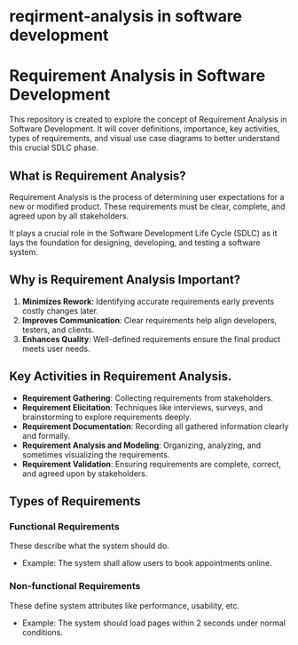 # reqirment-analysis in software development 
# Requirement Analysis in Software Development

This repository is created to explore the concept of Requirement Analysis in Software Development. It will cover definitions, importance, key activities, types of requirements, and visual use case diagrams to better understand this crucial SDLC phase.
## What is Requirement Analysis?

Requirement Analysis is the process of determining user expectations for a new or modified product. These requirements must be clear, complete, and agreed upon by all stakeholders.

It plays a crucial role in the Software Development Life Cycle (SDLC) as it lays the foundation for designing, developing, and testing a software system.
## Why is Requirement Analysis Important?

1. **Minimizes Rework**: Identifying accurate requirements early prevents costly changes later.
2. **Improves Communication**: Clear requirements help align developers, testers, and clients.
3. **Enhances Quality**: Well-defined requirements ensure the final product meets user needs.
## Key Activities in Requirement Analysis.

- **Requirement Gathering**: Collecting requirements from stakeholders.
- **Requirement Elicitation**: Techniques like interviews, surveys, and brainstorming to explore requirements deeply.
- **Requirement Documentation**: Recording all gathered information clearly and formally.
- **Requirement Analysis and Modeling**: Organizing, analyzing, and sometimes visualizing the requirements.
- **Requirement Validation**: Ensuring requirements are complete, correct, and agreed upon by stakeholders.
## Types of Requirements

### Functional Requirements
These describe what the system should do.
- Example: The system shall allow users to book appointments online.

### Non-functional Requirements
These define system attributes like performance, usability, etc.
- Example: The system should load pages within 2 seconds under normal conditions.

